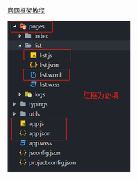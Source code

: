 
[官网框架教程](https://developers.weixin.qq.com/miniprogram/dev/framework/config.html)


![avatar](./imgs/framework.png)